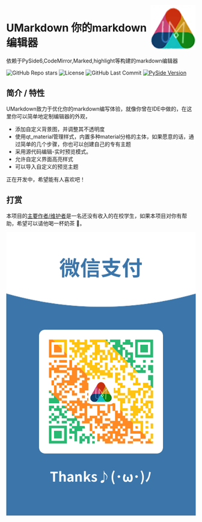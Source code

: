 <img src="./res/image/logo.png" alt="logo" height="120" align="right" />

# UMarkdown 你的markdown编辑器

依赖于PySide6,CodeMirror,Marked,highlight等构建的markdown编辑器

![GitHub Repo stars](https://img.shields.io/github/stars/muziing/PySide6-Code-Tutorial)
![License](https://img.shields.io/github/license/muziing/PySide6-Code-Tutorial)
![GitHub Last Commit](https://img.shields.io/github/last-commit/muziing/PySide6-Code-Tutorial)
[![PySide Version](https://img.shields.io/badge/PySide-6.4-blue)](https://doc.qt.io/qtforpython/index.html)
## 简介 / 特性

UMarkdown致力于优化你的markdown编写体验，就像你曾在IDE中做的，在这里你可以简单地定制编辑器的外观，

- 添加自定义背景图，并调整其不透明度
- 使用qt_material管理样式，内置多种material分格的主体，如果愿意的话，通过简单的几个步骤，你也可以创建自己的专有主题
- 采用源代码编辑-实时预览模式。
- 允许自定义界面高亮样式
- 可以导入自定义的预览主题

正在开发中，希望能有人喜欢吧！

## 打赏

本项目的[主要作者/维护者](https://blog.1think2program.cn/)是一名还没有收入的在校学生，如果本项目对你有帮助，希望可以请他喝一杯奶茶 :beer:。

![微信收款码](./doc/images/微信收款码.png)
